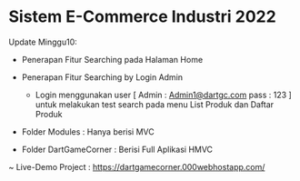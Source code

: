 # Sistem E-Commerce Industri 2022

Update Minggu10:
- Penerapan Fitur Searching pada Halaman Home
- Penerapan Fitur Searching by Login Admin
  - Login menggunakan user [ Admin : Admin1@dartgc.com pass : 123 ] untuk melakukan test search pada menu List Produk dan Daftar Produk
  
- Folder Modules : Hanya berisi MVC
- Folder DartGameCorner : Berisi Full Aplikasi HMVC

~ Live-Demo Project : https://dartgamecorner.000webhostapp.com/
